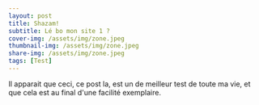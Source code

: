 ```yaml
---
layout: post
title: Shazam!
subtitle: Lé bo mon site 1 ?
cover-img: /assets/img/zone.jpeg
thumbnail-img: /assets/img/zone.jpeg
share-img: /assets/img/zone.jpeg
tags: [Test]
---
```


Il apparait que ceci, ce post la, est un de meilleur test de toute ma vie, et que cela est au final d'une facilité exemplaire.
